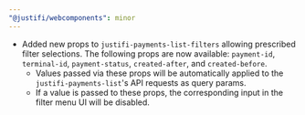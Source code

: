 ```yaml
---
"@justifi/webcomponents": minor
---
```


- Added new props to `justifi-payments-list-filters` allowing prescribed filter selections. The following props are now available: `payment-id`, `terminal-id`, `payment-status`, `created-after`, and `created-before`. 
  - Values passed via these props will be automatically applied to the `justifi-payments-list`'s API requests as query params. 
  - If a value is passed to these props, the corresponding input in the filter menu UI will be disabled.
